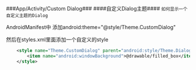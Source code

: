###App/Activity/Custom Dialog###
####自定义Dialog主题####
`如何显示一个自定义主题的Dialog`

AndroidManifest中 添加android:theme="@style/Theme.CustomDialog"
 
 然后在styles.xml里面添加一个自定义的style

```xml
	<style name="Theme.CustomDialog" parent="android:style/Theme.Dialog">
        <item name="android:windowBackground">@drawable/filled_box</item>
   	</style>
```
